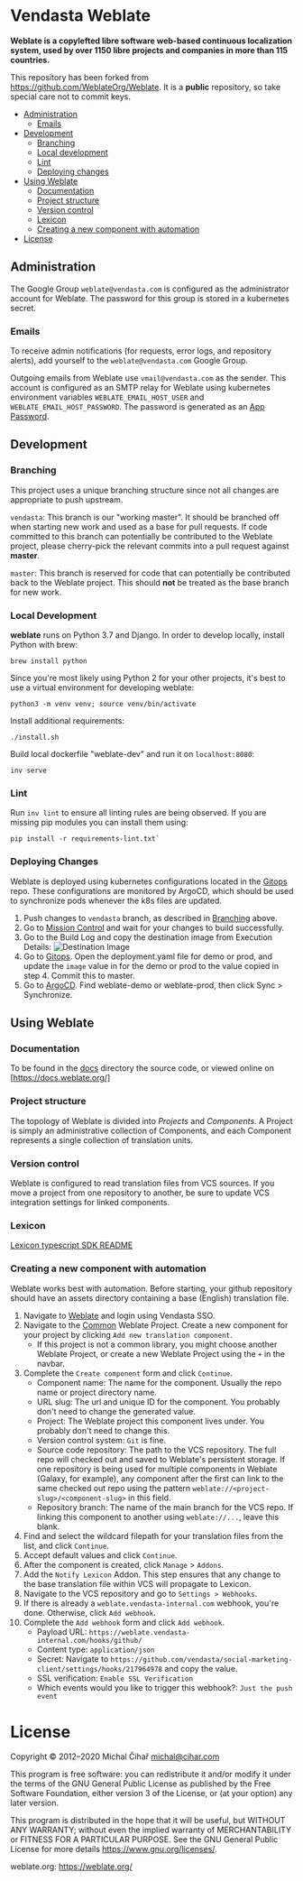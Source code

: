 # Vendasta Weblate

**Weblate is a copylefted libre software web-based continuous localization system,
used by over 1150 libre projects and companies in more than 115 countries.**

This repository has been forked from https://github.com/WeblateOrg/Weblate.
It is a **public** repository, so take special care not to commit keys.

- [Administration](#administration)
    -  [Emails](#emails)
- [Development](#development)
    - [Branching](#branching)
    - [Local development](#local-development)
    - [Lint](#lint)
    - [Deploying changes](#deploying-changes)
- [Using Weblate](#using-weblate)
    - [Documentation](#documentation)
    - [Project structure](#project-structure)
    - [Version control](#version-control)
    - [Lexicon](#lexicon)
    - [Creating a new component with automation](#creating-a-new-component-with-automation)
 - [License](#license)

## Administration

The Google Group `weblate@vendasta.com` is configured as the administrator account for Weblate. The password for this group is stored in a kubernetes secret.

### Emails

To receive admin notifications (for requests, error logs, and repository alerts), add yourself to the `weblate@vendasta.com` Google Group.

Outgoing emails from Weblate use `vmail@vendasta.com` as the sender. This account is configured as an SMTP relay for Weblate using kubernetes environment variables `WEBLATE_EMAIL_HOST_USER` and `WEBLATE_EMAIL_HOST_PASSWORD`. The password is generated as an [App Password](https://support.google.com/accounts/answer/185833?hl=en).

## Development

### Branching

This project uses a unique branching structure since not all changes
are appropriate to push upstream.

`vendasta`: This branch is our "working master". It should be branched
off when starting new work and used as a base for pull requests. If code
committed to this branch can potentially be contributed to the Weblate
project, please cherry-pick the relevant commits into a pull request
against **master**.

`master`: This branch is reserved for code that can potentially be
contributed back to the Weblate project. This should **not** be treated as
the base branch for new work.

### Local Development

**weblate** runs on Python 3.7 and Django. In order to develop locally,
install Python with brew:
 ```
 brew install python
 ```

Since you're most likely using Python 2 for your other projects, it's
best to use a virtual environment for developing weblate:
 ```
 python3 -m venv venv; source venv/bin/activate
 ```

Install additional requirements:
 ```
 ./install.sh
 ```

Build local dockerfile "weblate-dev" and run it on `localhost:8080`:
 ```
 inv serve
 ```

### Lint

Run `inv lint` to ensure all linting rules are being observed.
If you are missing pip modules you can install them using:
 ```
 pip install -r requirements-lint.txt`
 ```

### Deploying Changes

Weblate is deployed using kubernetes configurations located in the [Gitops](https://github.com/vendasta/gitops) repo. These configurations are monitored by ArgoCD, which should be used to synchronize pods whenever the k8s files are updated.
1. Push changes to `vendasta` branch, as described in [Branching](#branching) above.
2. Go to [Mission Control](https://mission-control-prod.vendasta-internal.com/applications/weblate) and wait for your changes to build successfully.
3. Go to the Build Log and copy the destination image from Execution Details: ![Destination Image](https://user-images.githubusercontent.com/12201403/129250174-083f6d5e-89e2-4dac-847a-d28a02487dd9.png)
4. Go to [Gitops](https://github.com/vendasta/gitops). Open the deployment.yaml file for demo or prod, and update the `image` value in for the demo or prod to the value copied in step 4. Commit this to master.
5. Go to [ArgoCD](https://argocd.vendasta-internal.com). Find weblate-demo or weblate-prod, then click Sync > Synchronize.

## Using Weblate

### Documentation

To be found in the [docs](./docs) directory the source code, or viewed online on [https://docs.weblate.org/]

### Project structure

The topology of Weblate is divided into *Projects* and *Components*. A Project is simply an administrative collection of Components, and each Component represents a single collection of translation units. 

### Version control

Weblate is configured to read translation files from VCS sources. If you move a project from one repository to another, be sure to update VCS integration settings for linked components.

### Lexicon

[Lexicon typescript SDK README](https://github.com/vendasta/lexicon/tree/master/sdks/typescript/src/lexicon_sdk/src)

### Creating a new component with automation

Weblate works best with automation. Before starting, your github repository should have an assets directory containing a base (English) translation file.

1. Navigate to [Weblate](https://weblate.vendasta-internal.com) and login using Vendasta SSO.
2. Navigate to the [Common](https://weblate.vendasta-internal.com/projects/common/) Weblate Project. Create a new component for your project by clicking `Add new translation component`.
    - If this project is not a common library, you might choose another Weblate Project, or create a new Weblate Project using the `+` in the navbar.
3. Complete the `Create component` form and click `Continue`.
    - Component name: The name for the component. Usually the repo name or project directory name.
    - URL slug: The url and unique ID for the component. You probably don't need to change the generated value.
    - Project: The Weblate project this component lives under. You probably don't need to change this.
    - Version control system: `Git` is fine.
    - Source code repository: The path to the VCS repository. The full repo will checked out and saved to Weblate's persistent storage. If one repository is being used for multiple components in Weblate (Galaxy, for example), any component after the first can link to the same checked out repo using the pattern `weblate://<project-slug>/<component-slug>` in this field.
    - Repository branch: The name of the main branch for the VCS repo. If linking this component to another using `weblate://...`, leave  this blank.
4. Find and select the wildcard filepath for your translation files from the list, and click `Continue`.
5. Accept default values and click `Continue`.
6. After the component is created, click `Manage` > `Addons`.
7. Add the `Notify Lexicon` Addon. This step ensures that any change to the base translation file within VCS will propagate to Lexicon.
8. Navigate to the VCS repository and go to `Settings > Webhooks`.
9. If there is already a `weblate.vendasta-internal.com` webhook, you're done. Otherwise, click `Add webhook`.
10. Complete the `Add webhook` form and click `Add webhook`.
    - Payload URL: `https://weblate.vendasta-internal.com/hooks/github/`
    - Content type: `application/json`
    - Secret: Navigate to `https://github.com/vendasta/social-marketing-client/settings/hooks/217964978` and copy the value.
    - SSL verification: `Enable SSL Verification`
    - Which events would you like to trigger this webhook?: `Just the push event`

# License

Copyright © 2012–2020 Michal Čihař michal@cihar.com

This program is free software: you can redistribute it and/or modify it under
the terms of the GNU General Public License as published by the Free Software
Foundation, either version 3 of the License, or (at your option) any later
version.

This program is distributed in the hope that it will be useful, but WITHOUT ANY
WARRANTY; without even the implied warranty of MERCHANTABILITY or FITNESS FOR A
PARTICULAR PURPOSE. See the GNU General Public License for more details
https://www.gnu.org/licenses/.

weblate.org: https://weblate.org/
